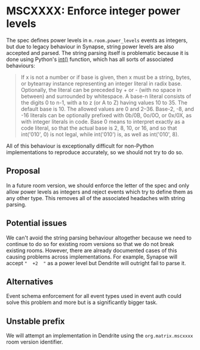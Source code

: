 # MSCXXXX: Enforce integer power levels

The spec defines power levels in `m.room.power_levels` events as integers, but due to legacy
behaviour in Synapse, string power levels are also accepted and parsed. The string parsing itself
is problematic because it is done using Python's [int()](https://docs.python.org/3/library/functions.html#int)
function, which has all sorts of associated behaviours:

> If x is not a number or if base is given, then x must be a string, bytes, or bytearray instance
> representing an integer literal in radix base. Optionally, the literal can be preceded by + or -
> (with no space in between) and surrounded by whitespace. A base-n literal consists of the digits 0
> to n-1, with a to z (or A to Z) having values 10 to 35. The default base is 10. The allowed values
> are 0 and 2–36. Base-2, -8, and -16 literals can be optionally prefixed with 0b/0B, 0o/0O, or 0x/0X,
> as with integer literals in code. Base 0 means to interpret exactly as a code literal, so that the
> actual base is 2, 8, 10, or 16, and so that int('010', 0) is not legal, while int('010') is, as
> well as int('010', 8).

All of this behaviour is exceptionally difficult for non-Python implementations to reproduce
accurately, so we should not try to do so. 

## Proposal

In a future room version, we should enforce the letter of the spec and only allow power levels
as integers and reject events which try to define them as any other type. This removes all of the
associated headaches with string parsing.

## Potential issues

We can't avoid the string parsing behaviour altogether because we need to continue to do so for
existing room versions so that we do not break existing rooms. However, there are already documented
cases of this causing problems across implementations. For example, Synapse will accept `"  +2  "` as
a power level but Dendrite will outright fail to parse it.

## Alternatives

Event schema enforcement for all event types used in event auth could solve this problem and
more but is a significantly bigger task.

## Unstable prefix

We will attempt an implementation in Dendrite using the `org.matrix.mscxxxx` room version identifier.
